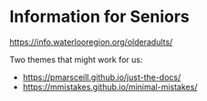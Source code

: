 # Information for Seniors

https://info.waterlooregion.org/olderadults/

Two themes that might work for us:

* https://pmarsceill.github.io/just-the-docs/
* https://mmistakes.github.io/minimal-mistakes/

